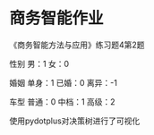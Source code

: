 # 商务智能作业
《商务智能方法与应用》练习题4第2题

性别 男：1 女：0

婚姻 单身：1 已婚：0 离异：-1

车型 普通：0 中档：1 高级：2

使用pydotplus对决策树进行了可视化